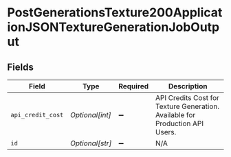 # PostGenerationsTexture200ApplicationJSONTextureGenerationJobOutput


## Fields

| Field                                                                        | Type                                                                         | Required                                                                     | Description                                                                  |
| ---------------------------------------------------------------------------- | ---------------------------------------------------------------------------- | ---------------------------------------------------------------------------- | ---------------------------------------------------------------------------- |
| `api_credit_cost`                                                            | *Optional[int]*                                                              | :heavy_minus_sign:                                                           | API Credits Cost for Texture Generation. Available for Production API Users. |
| `id`                                                                         | *Optional[str]*                                                              | :heavy_minus_sign:                                                           | N/A                                                                          |